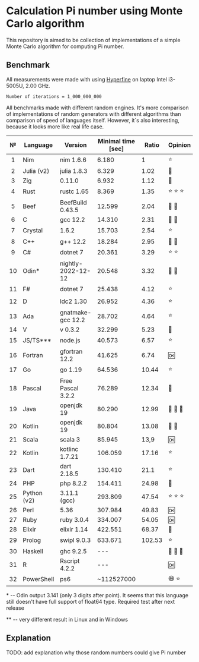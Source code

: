 # Calculation Pi number using Monte Carlo algorithm

This repository is aimed to be collection of implementations of a simple Monte Carlo algorithm for computing Pi number.

## Benchmark

All measurements were made with using [Hyperfine](https://github.com/sharkdp/hyperfine) on laptop Intel i3-5005U, 2.00 GHz.

`Number of iterations = 1_000_000_000`

All benchmarks made with different random engines. It's more comparison of implementations of random generators with different algorithms than comparison of speed of languages itself. However, it`s also interesting, because it looks more like real life case.

|   №   | Language    | Version            | Minimal time [sec] | Ratio  | Opinion              |
| :---: | ----------- | ------------------ | ------------------ | ------ | -------------------- |
|   1   | Nim         | nim 1.6.6          | 6.180              | 1      | :star:               |
|   2   | Julia (v2)  | julia 1.8.3        | 6.329              | 1.02   | :shit:               |
|   3   | Zig         | 0.11.0             | 6.932              | 1.12   | :shit:               |
|   4   | Rust        | rustc 1.65         | 8.369              | 1.35   | :star: :star: :star: |
|   5   | Beef        | BeefBuild 0.43.5   | 12.599             | 2.04   | :shit: :shit:        |
|   6   | C           | gcc 12.2           | 14.310             | 2.31   | :shit: :shit:        |
|   7   | Crystal     | 1.6.2              | 15.703             | 2.54   | :star:               |
|   8   | C++         | g++ 12.2           | 18.284             | 2.95   | :shit: :shit:        |
|   9   | C#          | dotnet 7           | 20.361             | 3.29   | :star: :star:        |
|  10   | Odin\*      | nightly-2022-12-12 | 20.548             | 3.32   | :shit: :shit:        |
|  11   | F#          | dotnet 7           | 25.438             | 4.12   | :star:               |
|  12   | D           | ldc2 1.30          | 26.952             | 4.36   | :star:               |
|  13   | Ada         | gnatmake-gcc 12.2  | 28.702             | 4.64   | :star:               |
|  14   | V           | v 0.3.2            | 32.299             | 5.23   | :shit:               |
|  15   | JS/TS\*\*\* | node.js            | 40.573             | 6.57   | :star:               |
|  16   | Fortran     | gfortran 12.2      | 41.625             | 6.74   | :ok:                 |
|  17   | Go          | go 1.19            | 64.536             | 10.44  | :star:               |
|  18   | Pascal      | Free Pascal 3.2.2  | 76.289             | 12.34  | :shit:               |
|  19   | Java        | openjdk 19         | 80.290             | 12.99  | :shit: :shit: :shit: |
|  20   | Kotlin      | openjdk 19         | 80.804             | 13.08  | :shit: :shit:        |
|  21   | Scala       | scala 3            | 85.945             | 13,9   | :ok:                 |
|  22   | Kotlin      | kotlinc 1.7.21     | 106.059            | 17.16  | :star:               |
|  23   | Dart        | dart 2.18.5        | 130.410            | 21.1   | :star:               |
|  24   | PHP         | php 8.2.2          | 154.411            | 24.98  | :shit:               |
|  25   | Python (v2) | 3.11.1 (gcc)       | 293.809            | 47.54  | :star: :star: :star: |
|  26   | Perl        | 5.36               | 307.984            | 49.83  | :ok:                 |
|  27   | Ruby        | ruby 3.0.4         | 334.007            | 54.05  | :ok:                 |
|  28   | Elixir      | elixir 1.14        | 422.551            | 68.37  | :shit:               |
|  29   | Prolog      | swipl 9.0.3        | 633.671            | 102.53 | :star:               |
|  30   | Haskell     | ghc 9.2.5          | ---                |        | :shit: :shit: :shit: |
|  31   | R           | Rscript 4.2.2      | ---                |        | :ok:                 |
|  32   | PowerShell  | ps6                | ~112527000         |        | :smile: :star:       |

\* -- Odin output 3.141 (only 3 digits after point). It seems that this language still doesn't have full support of float64 type. Required test after next release

\*\* -- very different result in Linux and in Windows

## Explanation

TODO: add explanation why those random numbers could give Pi number
